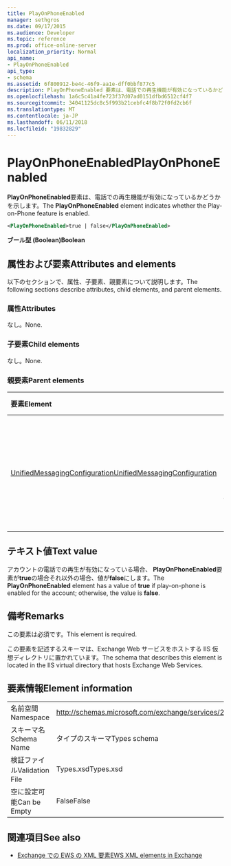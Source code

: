 ```yaml
---
title: PlayOnPhoneEnabled
manager: sethgros
ms.date: 09/17/2015
ms.audience: Developer
ms.topic: reference
ms.prod: office-online-server
localization_priority: Normal
api_name:
- PlayOnPhoneEnabled
api_type:
- schema
ms.assetid: 6f800912-be4c-46f9-aa1e-dff0bbf877c5
description: PlayOnPhoneEnabled 要素は、電話での再生機能が有効になっているかどうかを示します。
ms.openlocfilehash: 1a6c5c41a4fe723f37d07ad0151dfbd6512cf4f7
ms.sourcegitcommit: 34041125dc8c5f993b21cebfc4f8b72f0fd2cb6f
ms.translationtype: MT
ms.contentlocale: ja-JP
ms.lasthandoff: 06/11/2018
ms.locfileid: "19832829"
---
```

# <a name="playonphoneenabled"></a><span data-ttu-id="8ed05-103">PlayOnPhoneEnabled</span><span class="sxs-lookup"><span data-stu-id="8ed05-103">PlayOnPhoneEnabled</span></span>

<span data-ttu-id="8ed05-104">**PlayOnPhoneEnabled**要素は、電話での再生機能が有効になっているかどうかを示します。</span><span class="sxs-lookup"><span data-stu-id="8ed05-104">The **PlayOnPhoneEnabled** element indicates whether the Play-on-Phone feature is enabled.</span></span> 
  
```XML
<PlayOnPhoneEnabled>true | false</PlayOnPhoneEnabled>
```

 <span data-ttu-id="8ed05-105">**ブール型 (Boolean)**</span><span class="sxs-lookup"><span data-stu-id="8ed05-105">**Boolean**</span></span>
## <a name="attributes-and-elements"></a><span data-ttu-id="8ed05-106">属性および要素</span><span class="sxs-lookup"><span data-stu-id="8ed05-106">Attributes and elements</span></span>

<span data-ttu-id="8ed05-107">以下のセクションで、属性、子要素、親要素について説明します。</span><span class="sxs-lookup"><span data-stu-id="8ed05-107">The following sections describe attributes, child elements, and parent elements.</span></span>
  
### <a name="attributes"></a><span data-ttu-id="8ed05-108">属性</span><span class="sxs-lookup"><span data-stu-id="8ed05-108">Attributes</span></span>

<span data-ttu-id="8ed05-109">なし。</span><span class="sxs-lookup"><span data-stu-id="8ed05-109">None.</span></span>
  
### <a name="child-elements"></a><span data-ttu-id="8ed05-110">子要素</span><span class="sxs-lookup"><span data-stu-id="8ed05-110">Child elements</span></span>

<span data-ttu-id="8ed05-111">なし。</span><span class="sxs-lookup"><span data-stu-id="8ed05-111">None.</span></span>
  
### <a name="parent-elements"></a><span data-ttu-id="8ed05-112">親要素</span><span class="sxs-lookup"><span data-stu-id="8ed05-112">Parent elements</span></span>

|<span data-ttu-id="8ed05-113">**要素**</span><span class="sxs-lookup"><span data-stu-id="8ed05-113">**Element**</span></span>|<span data-ttu-id="8ed05-114">**説明**</span><span class="sxs-lookup"><span data-stu-id="8ed05-114">**Description**</span></span>|
|:-----|:-----|
|[<span data-ttu-id="8ed05-115">UnifiedMessagingConfiguration</span><span class="sxs-lookup"><span data-stu-id="8ed05-115">UnifiedMessagingConfiguration</span></span>](unifiedmessagingconfiguration.md) <br/> |<span data-ttu-id="8ed05-116">ユニファイド メッセージング サービスの構成情報が含まれています。</span><span class="sxs-lookup"><span data-stu-id="8ed05-116">Contains configuration information for the Unified Messaging service.</span></span>  <br/> |
   
## <a name="text-value"></a><span data-ttu-id="8ed05-117">テキスト値</span><span class="sxs-lookup"><span data-stu-id="8ed05-117">Text value</span></span>

<span data-ttu-id="8ed05-118">アカウントの電話での再生が有効になっている場合、 **PlayOnPhoneEnabled**要素が**true**の場合それ以外の場合、値が**false**にします。</span><span class="sxs-lookup"><span data-stu-id="8ed05-118">The **PlayOnPhoneEnabled** element has a value of **true** if play-on-phone is enabled for the account; otherwise, the value is **false**.</span></span>
  
## <a name="remarks"></a><span data-ttu-id="8ed05-119">備考</span><span class="sxs-lookup"><span data-stu-id="8ed05-119">Remarks</span></span>

<span data-ttu-id="8ed05-120">この要素は必須です。</span><span class="sxs-lookup"><span data-stu-id="8ed05-120">This element is required.</span></span>
  
<span data-ttu-id="8ed05-121">この要素を記述するスキーマは、Exchange Web サービスをホストする IIS 仮想ディレクトリに置かれています。</span><span class="sxs-lookup"><span data-stu-id="8ed05-121">The schema that describes this element is located in the IIS virtual directory that hosts Exchange Web Services.</span></span>
  
## <a name="element-information"></a><span data-ttu-id="8ed05-122">要素情報</span><span class="sxs-lookup"><span data-stu-id="8ed05-122">Element information</span></span>

|||
|:-----|:-----|
|<span data-ttu-id="8ed05-123">名前空間</span><span class="sxs-lookup"><span data-stu-id="8ed05-123">Namespace</span></span>  <br/> |http://schemas.microsoft.com/exchange/services/2006/types  <br/> |
|<span data-ttu-id="8ed05-124">スキーマ名</span><span class="sxs-lookup"><span data-stu-id="8ed05-124">Schema Name</span></span>  <br/> |<span data-ttu-id="8ed05-125">タイプのスキーマ</span><span class="sxs-lookup"><span data-stu-id="8ed05-125">Types schema</span></span>  <br/> |
|<span data-ttu-id="8ed05-126">検証ファイル</span><span class="sxs-lookup"><span data-stu-id="8ed05-126">Validation File</span></span>  <br/> |<span data-ttu-id="8ed05-127">Types.xsd</span><span class="sxs-lookup"><span data-stu-id="8ed05-127">Types.xsd</span></span>  <br/> |
|<span data-ttu-id="8ed05-128">空に設定可能</span><span class="sxs-lookup"><span data-stu-id="8ed05-128">Can be Empty</span></span>  <br/> |<span data-ttu-id="8ed05-129">False</span><span class="sxs-lookup"><span data-stu-id="8ed05-129">False</span></span>  <br/> |
   
## <a name="see-also"></a><span data-ttu-id="8ed05-130">関連項目</span><span class="sxs-lookup"><span data-stu-id="8ed05-130">See also</span></span>



- [<span data-ttu-id="8ed05-131">Exchange での EWS の XML 要素</span><span class="sxs-lookup"><span data-stu-id="8ed05-131">EWS XML elements in Exchange</span></span>](ews-xml-elements-in-exchange.md)

